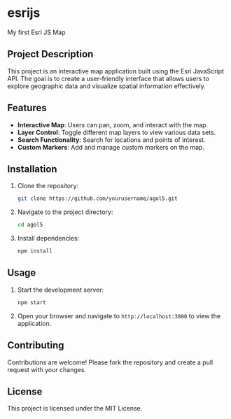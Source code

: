# esrijs
My first Esri JS Map
## Project Description

This project is an interactive map application built using the Esri JavaScript API. The goal is to create a user-friendly interface that allows users to explore geographic data and visualize spatial information effectively.

## Features

- **Interactive Map**: Users can pan, zoom, and interact with the map.
- **Layer Control**: Toggle different map layers to view various data sets.
- **Search Functionality**: Search for locations and points of interest.
- **Custom Markers**: Add and manage custom markers on the map.

## Installation

1. Clone the repository:
    ```sh
    git clone https://github.com/yourusername/agol5.git
    ```
2. Navigate to the project directory:
    ```sh
    cd agol5
    ```
3. Install dependencies:
    ```sh
    npm install
    ```

## Usage

1. Start the development server:
    ```sh
    npm start
    ```
2. Open your browser and navigate to `http://localhost:3000` to view the application.

## Contributing

Contributions are welcome! Please fork the repository and create a pull request with your changes.

## License

This project is licensed under the MIT License.